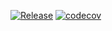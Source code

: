 [![Release](https://github.com/kneu-messenger-pigeon/secondary-db-scores-importer/actions/workflows/release.yaml/badge.svg)](https://github.com/kneu-messenger-pigeon/secondary-db-scores-importer/actions/workflows/release.yaml)
[![codecov](https://codecov.io/gh/kneu-messenger-pigeon/secondary-db-scores-importer/branch/main/graph/badge.svg?token=GFH2336CCW)](https://codecov.io/gh/kneu-messenger-pigeon/secondary-db-scores-importer)
